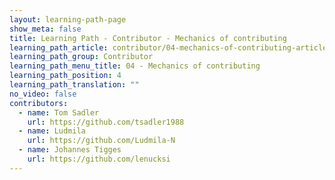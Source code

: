 ```yaml
---
layout: learning-path-page
show_meta: false
title: Learning Path - Contributor - Mechanics of contributing
learning_path_article: contributor/04-mechanics-of-contributing-article.asciidoc
learning_path_group: Contributor
learning_path_menu_title: 04 - Mechanics of contributing
learning_path_position: 4
learning_path_translation: ""
no_video: false
contributors:
  - name: Tom Sadler
    url: https://github.com/tsadler1988
  - name: Ludmila
    url: https://github.com/Ludmila-N
  - name: Johannes Tigges
    url: https://github.com/lenucksi
---
```

<!--- This file autogenerated from https://github.com/InnerSourceCommons/InnerSourceLearningPath/blob/master/scripts/generate_learning_path_markdown.js -->